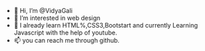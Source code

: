 - 👋 Hi, I’m @VidyaGali
- 👀 I’m interested in web design
- 🌱 I already learn HTML%,CSS3,Bootstart and currently Learning Javascript with the help of youtube.
- 📫 you can reach me through github.
<!---
VidyaGali/VidyaGali is a ✨ special ✨ repository because its `README.md` (this file) appears on your GitHub profile.
You can click the Preview link to take a look at your changes.
--->
